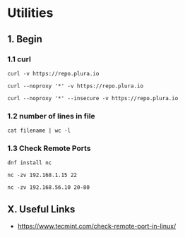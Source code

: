 # Utilities


## 1. Begin

### 1.1 curl

    curl -v https://repo.plura.io
    
    curl --noproxy '*' -v https://repo.plura.io
    
    curl --noproxy '*' --insecure -v https://repo.plura.io
            
### 1.2 number of lines in file

    cat filename | wc -l
    
### 1.3 Check Remote Ports

    dnf install nc
    
    nc -zv 192.168.1.15 22
    
    nc -zv 192.168.56.10 20-80



## X. Useful Links

- https://www.tecmint.com/check-remote-port-in-linux/
